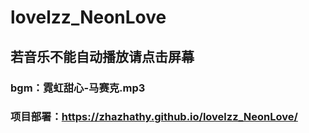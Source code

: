 # lovelzz_NeonLove
## 若音乐不能自动播放请点击屏幕
### bgm：霓虹甜心-马赛克.mp3
### 项目部署：https://zhazhathy.github.io/lovelzz_NeonLove/